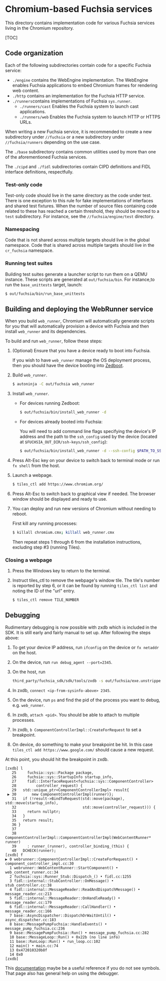 # Chromium-based Fuchsia services
This directory contains implementation code for various Fuchsia services living
in the Chromium repository.

[TOC]

## Code organization
Each of the following subdirectories contain code for a specific Fuchsia
service:
* `./engine` contains the WebEngine implementation. The WebEngine enables
Fuchsia applications to embed Chromium frames for rendering web content.
* `./http` contains an implementation for the Fuchsia HTTP service.
* `./runners`contains implementations of Fuchsia `sys.runner`.
    * `./runners/cast` Enables the Fuchsia system to launch cast applications.
    * `./runners/web` Enables the Fuchsia system to launch HTTP or HTTPS URLs.

When writing a new Fuchsia service, it is recommended to create a new
subdirectory under `//fuchsia` or a new subdirectory under `//fuchsia/runners`
depending on the use case.

The `./base` subdirectory contains common utilities used by more than one of
the aforementioned Fuchsia services.

The `./cipd` and `./fidl` subdirectories contain CIPD definitions and FIDL
interface definitions, respectfully.

### Test-only code

Test-only code should live in the same directory as the code under test.
There is one exception to this rule for fake implementations of interfaces and
shared test fixtures. When the number of source files containing code related
to these has reached a certain threshold, they should be moved to a `test`
subdirectory. For instance, see the `//fuchsia/engine/test` directory.

### Namespacing

Code that is not shared across multiple targets should live in the global
namespace. Code that is shared across multiple targets should live in the
`cr_fuchsia` namespace.

### Running test suites

Building test suites generate a launcher script to run them on a QEMU instance.
These scripts are generated at `out/fuchsia/bin`. For instance,to run the
`base_unittests` target, launch:

```bash
$ out/fuchsia/bin/run_base_unittests
```

## Building and deploying the WebRunner service

When you build `web_runner`, Chromium will automatically generate scripts for
you that will automatically provision a device with Fuchsia and then install
`web_runner` and its dependencies.

To build and run `web_runner`, follow these steps:

1. (Optional) Ensure that you have a device ready to boot into Fuchsia.

    If you wish to have `web_runner` manage the OS deployment process, then you
    should have the device booting into
    [Zedboot](https://fuchsia.googlesource.com/zircon/+/master/docs/targets/usb_setup.md).

2. Build `web_runner`.

    ```bash
    $ autoninja -C out/fuchsia web_runner
    ```

3. Install `web_runner`.

    * For devices running Zedboot:

        ```bash
        $ out/fuchsia/bin/install_web_runner -d
        ```

    * For devices already booted into Fuchsia:

        You will need to add command line flags specifying the device's IP
        address and the path to the `ssh_config` used by the device
        (located at `$FUCHSIA_OUT_DIR/ssh-keys/ssh_config`):

        ```bash
        $ out/fuchsia/bin/install_web_runner -d --ssh-config $PATH_TO_SSH_CONFIG
        ```

4. Press Alt-Esc key on your device to switch back to terminal mode or run
`fx shell` from the host.

5. Launch a webpage.

    ```bash
    $ tiles_ctl add https://www.chromium.org/
    ```

6. Press Alt-Esc to switch back to graphical view if needed. The browser
window should be displayed and ready to use.

7. You can deploy and run new versions of Chromium without needing to reboot.

    First kill any running processes:

    ```bash
    $ killall chromium.cmx; killall web_runner.cmx
    ```

    Then repeat steps 1 through 6 from the installation instructions, excluding
    step #3 (running Tiles).


### Closing a webpage

1. Press the Windows key to return to the terminal.

2. Instruct tiles_ctl to remove the webpage's window tile. The tile's number is
    reported by step 6, or it can be found by running `tiles_ctl list` and
    noting the ID of the "url" entry.

    ```bash
    $ tiles_ctl remove TILE_NUMBER
    ```

## Debugging

Rudimentary debugging is now possible with zxdb which is included in the SDK.
It is still early and fairly manual to set up. After following the steps above:

1. To get your device IP address, run `ifconfig` on the device or `fx netaddr`
on the host.

2. On the device, run `run debug_agent --port=2345`.

3. On the host, run

    ```bash
    third_party/fuchsia_sdk/sdk/tools/zxdb -s out/fuchsia/exe.unstripped -s out/fuchsia/lib.unstripped
    ```

4. In zxdb, `connect <ip-from-sysinfo-above> 2345`.

5. On the device, run `ps` and find the pid of the process you want to debug,
e.g. `web_runner`.

6. In zxdb, `attach <pid>`. You should be able to attach to multiple processes.

7. In zxdb, `b ComponentControllerImpl::CreateForRequest` to set a breakpoint.

8. On device, do something to make your breakpoint be hit. In this case
`tiles_ctl add https://www.google.com/` should cause a new request.

At this point, you should hit the breakpoint in zxdb.

```
[zxdb] l
   25     fuchsia::sys::Package package,
   26     fuchsia::sys::StartupInfo startup_info,
   27     fidl::InterfaceRequest<fuchsia::sys::ComponentController>
   28         controller_request) {
   29   std::unique_ptr<ComponentControllerImpl> result{
 ▶ 30       new ComponentControllerImpl(runner)};
   31   if (!result->BindToRequest(std::move(package), std::move(startup_info),
   32                              std::move(controller_request))) {
   33     return nullptr;
   34   }
   35   return result;
   36 }
   37
   38 ComponentControllerImpl::ComponentControllerImpl(WebContentRunner* runner)
   39     : runner_(runner), controller_binding_(this) {
   40   DCHECK(runner);
[zxdb] f
▶ 0 webrunner::ComponentControllerImpl::CreateForRequest() • component_controller_impl.cc:30
  1 webrunner::WebContentRunner::StartComponent() • web_content_runner.cc:34
  2 fuchsia::sys::Runner_Stub::Dispatch_() • fidl.cc:1255
  3 fidl::internal::StubController::OnMessage() • stub_controller.cc:38
  4 fidl::internal::MessageReader::ReadAndDispatchMessage() • message_reader.cc:213
  5 fidl::internal::MessageReader::OnHandleReady() • message_reader.cc:179
  6 fidl::internal::MessageReader::CallHandler() • message_reader.cc:166
  7 base::AsyncDispatcher::DispatchOrWaitUntil() • async_dispatcher.cc:183
  8 base::MessagePumpFuchsia::HandleEvents() • message_pump_fuchsia.cc:236
  9 base::MessagePumpFuchsia::Run() • message_pump_fuchsia.cc:282
  10 base::MessageLoop::Run() + 0x22b (no line info)
  11 base::RunLoop::Run() • run_loop.cc:102
  12 main() • main.cc:74
  13 0x472010320b8f
  14 0x0
[zxdb]
```

This
[documentation](https://fuchsia.googlesource.com/garnet/+/master/docs/debugger.md#diagnosing-symbol-problems)
maybe be a useful reference if you do not see symbols. That page also has
general help on using the debugger.
